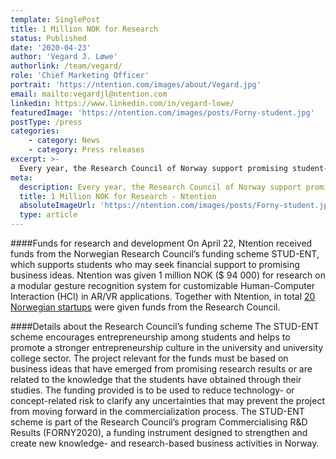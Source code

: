 ```yaml
---
template: SinglePost
title: 1 Million NOK for Research
status: Published
date: '2020-04-23'
author: 'Vegard J. Løwe'
authorlink: /team/vegard/
role: 'Chief Marketing Officer'
portrait: 'https://ntention.com/images/about/Vegard.jpg'
email: mailto:vegardjl@ntention.com
linkedin: https://www.linkedin.com/in/vegard-lowe/
featuredImage: 'https://ntention.com/images/posts/Forny-student.jpg'
postType: /press
categories:
    - category: News
    - category: Press releases
excerpt: >-
  Every year, the Research Council of Norway support promising student-driven business ideas with research funds. The funding scheme aims to help to increase entrepreneurship among students by promoting business ideas that have a close link to promising research results.
meta:
  description: Every year, the Research Council of Norway support promising student-driven business ideas with research funds. The funding scheme aims to help to increase entrepreneurship among students by promoting business ideas that have a close link to promising research results.
  title: 1 Million NOK for Research - Ntention
  absoluteImageUrl: 'https://ntention.com/images/posts/Forny-student.jpg'
  type: article
---
```

####Funds for research and development
On April 22, Ntention received funds from the Norwegian Research Council’s funding scheme STUD-ENT, which supports students who may seek financial support to promising business ideas. Ntention was given 1 million NOK ($ 94 000) for research on a modular gesture recognition system for customizable Human-Computer Interaction (HCI) in AR/VR applications. Together with Ntention, in total [20 Norwegian startups](https://shifter.no/nyheter/deler-ut-grnder-millioner-til-studenter-se-hvem-som-far/181072) were given funds from the Research Council.  



####Details about the Research Council’s funding scheme
The STUD-ENT scheme encourages entrepreneurship among students and helps to promote a stronger entrepreneurship culture in the university and university college sector. The project relevant for the funds must be based on business ideas that have emerged from promising research results or are related to the knowledge that the students have obtained through their studies. The funding provided is to be used to reduce technology- or concept-related risk to clarify any uncertainties that may prevent the project from moving forward in the commercialization process. The STUD-ENT scheme is part of the Research Council’s program Commercialising R&D Results (FORNY2020), a funding instrument designed to strengthen and create new knowledge- and research-based business activities in Norway.  

